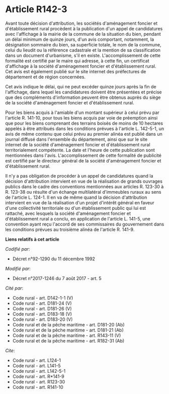 # Article R142-3

Avant toute décision d'attribution, les sociétés d'aménagement foncier et d'établissement rural procèdent à la publication
d'un appel de candidatures avec l'affichage à la mairie de la commune de la situation du bien, pendant un délai minimum de
quinze jours, d'un avis comportant, notamment, la désignation sommaire du bien, sa superficie totale, le nom de la commune,
celui du lieudit ou la référence cadastrale et la mention de sa classification dans un document d'urbanisme, s'il en existe.
L'accomplissement de cette formalité est certifié par le maire qui adresse, à cette fin, un certificat d'affichage à la
société d'aménagement foncier et d'établissement rural. Cet avis est également publié sur le site internet des préfectures de
département et de région concernées. 

Cet avis indique le délai, qui ne peut excéder quinze jours après la fin de l'affichage, dans lequel les candidatures doivent
être présentées et précise que des compléments d'information peuvent être obtenus auprès du siège de la société d'aménagement
foncier et d'établissement rural. 

Pour les biens acquis à l'amiable d'un montant supérieur à celui prévu par l'article R. 141-10, pour tous les biens acquis
par voie de préemption ainsi que pour les biens comprenant des terrains boisés de moins de 10 hectares appelés à être
attribués dans les conditions prévues à l'article L. 142-5-1, un avis de même contenu que celui prévu au premier alinéa est
publié dans un journal diffusé dans l'ensemble du département, ainsi que sur le site internet de la société d'aménagement
foncier et d'établissement rural territorialement compétente. La date et l'heure de cette publication sont mentionnées dans
l'avis. L'accomplissement de cette formalité de publicité est certifié par le directeur général de la société d'aménagement
foncier et d'établissement rural. 

Il n'y a pas obligation de procéder à un appel de candidatures quand la décision d'attribution intervient en vue de la
réalisation de grands ouvrages publics dans le cadre des conventions mentionnées aux articles R. 123-30 à R. 123-38 ou
résulte d'un échange multilatéral d'immeubles ruraux au sens de l'article L. 124-1. II en va de même quand la décision
d'attribution intervient en vue de la réalisation d'un projet d'intérêt général en faveur d'une collectivité territoriale ou
d'un établissement public qui lui est rattaché, avec lesquels la société d'aménagement foncier et d'établissement rural a
conclu, en application de l'article L. 141-5, une convention ayant reçu l'accord de ses commissaires du gouvernement dans les
conditions prévues au troisième alinéa de l'article R. 141-9.

**Liens relatifs à cet article**

_Codifié par_:

  - Décret n°92-1290 du 11 décembre 1992

_Modifié par_:

  - Décret n°2017-1246 du 7 août 2017 - art. 5

_Cité par_:

  - Code rural - art. D142-1-1 (V)
  - Code rural - art. D181-24 (V)
  - Code rural - art. D181-26 (V)
  - Code rural - art. D183-18 (V)
  - Code rural - art. D183-20 (V)
  - Code rural et de la pêche maritime - art. D181-20 (Ab)
  - Code rural et de la pêche maritime - art. D181-21 (Ab)
  - Code rural et de la pêche maritime - art. R143-11 (V)
  - Code rural et de la pêche maritime - art. R182-31 (Ab)

_Cite_:

  - Code rural - art. L124-1
  - Code rural - art. L141-5
  - Code rural - art. L142-5-1
  - Code rural - art. R*141-9
  - Code rural - art. R123-30
  - Code rural - art. R141-10
